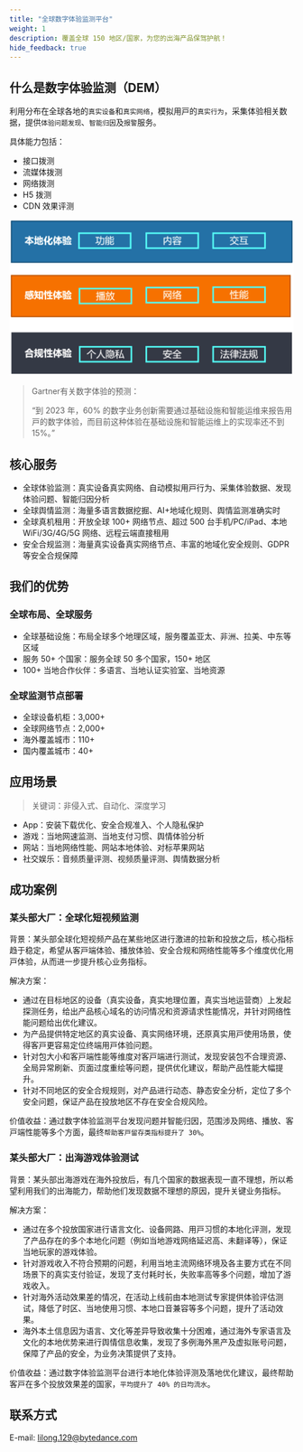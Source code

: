 ```yaml
---
title: "全球数字体验监测平台"
weight: 1
description: 覆盖全球 150 地区/国家，为您的出海产品保驾护航！
hide_feedback: true
---
```


## 什么是数字体验监测（DEM）

利⽤分布在全球各地的`真实设备`和`真实⽹络`，模拟⽤⼾的`真实⾏为`，采集体验相关数据，提供`体验问题发现`、`智能归因`及`报警`服务。

具体能⼒包括：

- 接⼝拨测
- 流媒体拨测
- ⽹络拨测
- H5 拨测
- CDN 效果评测

![](/image/DEM.png)

> Gartner有关数字体验的预测：
>
> “到 2023 年，60% 的数字业务创新需要通过基础设施和智能运维来报告⽤⼾的数字体验，⽽⽬前这种体验在基础设施和智能运维上的实现率还不到 15%。”

## 核⼼服务

- 全球体验监测：真实设备真实⽹络、⾃动模拟⽤⼾⾏为、采集体验数据、发现体验问题、智能归因分析
- 全球舆情监测：海量多语⾔数据挖掘、AI+地域化规则、舆情监测准确实时
- 全球真机租⽤：开放全球 100+ ⽹络节点、超过 500 台⼿机/PC/iPad、本地 WiFi/3G/4G/5G ⽹络、远程云端直接租⽤
- 安全合规监测：海量真实设备真实⽹络节点、丰富的地域化安全规则、GDPR 等安全合规保障

## 我们的优势

### 全球布局、全球服务

- 全球基础设施：布局全球多个地理区域，服务覆盖亚太、⾮洲、拉美、中东等区域
- 服务 50+ 个国家：服务全球 50 多个国家，150+ 地区
- 100+ 当地合作伙伴：多语⾔、当地认证实验室、当地资源

### 全球监测节点部署

- 全球设备机柜：3,000+
- 全球⽹络节点：2,000+
- 海外覆盖城市：110+
- 国内覆盖城市：40+

## 应用场景

> 关键词：非侵入式、自动化、深度学习

- App：安装下载优化、安全合规准⼊、个⼈隐私保护
- 游戏：当地⽹速监测、当地⽀付习惯、舆情体验分析
- 网站：当地⽹络性能、⽹站本地体验、对标苹果⽹站
- 社交娱乐：⾳频质量评测、视频质量评测、舆情数据分析

## 成功案例

### 某头部大厂：全球化短视频监测

背景：某头部全球化短视频产品在某些地区进⾏激进的拉新和投放之后，核⼼指标趋于稳定，希望从客⼾端体验、播放体验、安全合规和⽹络性能等多个维度优化⽤⼾体验，从⽽进⼀步提升核⼼业务指标。

解决方案：

- 通过在⽬标地区的设备（真实设备，真实地理位置，真实当地运营商）上发起探测任务，给出产品核⼼域名的访问情况和资源请求性能情况，并针对⽹络性能问题给出优化建议。
- 为产品提供特定地区的真实设备、真实⽹络环境，还原真实⽤⼾使⽤场景，使得客⼾更容易定位终端⽤⼾体验问题。
- 针对包⼤⼩和客⼾端性能等维度对客⼾端进⾏测试，发现安装包不合理资源、全局异常刷新、⻚⾯过度重绘等问题，提供优化建议，帮助产品性能⼤幅提升。
- 针对不同地区的安全合规规则，对产品进⾏动态、静态安全分析，定位了多个安全问题，保证产品在投放地区不存在安全合规⻛险。

价值收益：通过数字体验监测平台发现问题并智能归因，范围涉及⽹络、播放、客⼾端性能等多个⽅⾯，最终`帮助客⼾留存类指标提升了 30%`。

### 某头部大厂：出海游戏体验测试

背景：某头部出海游戏在海外投放后，有几个国家的数据表现一直不理想，所以希望利用我们的出海能力，帮助他们发现数据不理想的原因，提升关键业务指标。

解决方案：

- 通过在多个投放国家进⾏语⾔⽂化、设备⽹路、⽤⼾习惯的本地化评测，发现了产品存在的多个本地化问题（例如当地游戏⽹络延迟⾼、未翻译等），保证当地玩家的游戏体验。
- 针对游戏收⼊不符合预期的问题，利⽤当地主流⽹络环境及各主要⽅式在不同场景下的真实⽀付验证，发现了⽀付耗时⻓，失败率⾼等多个问题，增加了游戏收⼊。
- 针对海外活动效果差的情况，在活动上线前由本地测试专家提供体验评估测试，降低了时区、当地使⽤习惯、本地⼝⾳兼容等多个问题，提升了活动效果。
- 海外本⼟信息因为语⾔、⽂化等差异导致收集⼗分困难，通过海外专家语⾔及⽂化的本地优势来进⾏舆情信息收集，发现了多例海外⿊产及虚拟账号问题，保障了产品的安全，为业务决策提供了⽀持。

价值收益：通过数字体验监测平台进⾏本地化体验评测及落地优化建议，最终帮助客⼾在多个投放效果差的国家，`平均提升了 40% 的⽇均流⽔`。

## 联系方式

E-mail: lilong.129@bytedance.com

